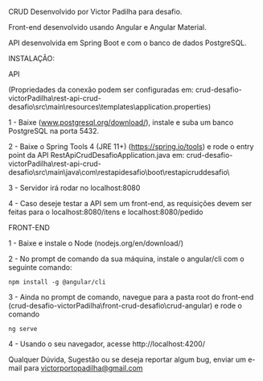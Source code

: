 CRUD Desenvolvido por Victor Padilha para desafio.

Front-end desenvolvido usando Angular e Angular Material.

API desenvolvida em Spring Boot e com o banco de dados PostgreSQL.

INSTALAÇÃO:

API

(Propriedades da conexão podem ser configuradas em: crud-desafio-victorPadilha\rest-api-crud-desafio\src\main\resources\templates\application.properties)

1 - Baixe (www.postgresql.org/download/), instale e suba um banco PostgreSQL na porta 5432.


2 - Baixe o Spring Tools 4 (JRE 11+) (https://spring.io/tools) e rode o entry point da API RestApiCrudDesafioApplication.java em: crud-desafio-victorPadilha\rest-api-crud-desafio\src\main\java\com\restapidesafio\boot\restapicruddesafio\


3 - Servidor irá rodar no localhost:8080


4 - Caso deseje testar a API sem um front-end, as requisições devem ser feitas para o localhost:8080/itens e localhost:8080/pedido


FRONT-END

1 - Baixe e instale o Node (nodejs.org/en/download/)

2 - No prompt de comando da sua máquina, instale o angular/cli com o seguinte comando:

	npm install -g @angular/cli

3 - Ainda no prompt de comando, navegue para a pasta root do front-end (crud-desafio-victorPadilha\front-crud-desafio\crud-angular)
e rode o comando

	ng serve

4 - Usando o seu navegador, acesse http://localhost:4200/

Qualquer Dúvida, Sugestão ou se deseja reportar algum bug, enviar um e-mail para victorportopadilha@gmail.com

 	

